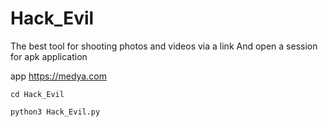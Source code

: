 # Hack_Evil
The best tool for shooting photos and videos via a link And open a session for apk application

app https://medya.com

```
cd Hack_Evil
```
```
python3 Hack_Evil.py
```

